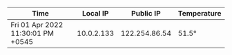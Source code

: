 | Time     | Local IP | Public IP | Temperature |
| ----------- | ----------- | ----------- | ----------- |
| Fri 01 Apr 2022 11:30:01 PM +0545      | 10.0.2.133     | 122.254.86.54  | 51.5° |
